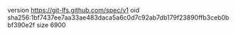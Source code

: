 version https://git-lfs.github.com/spec/v1
oid sha256:1bf7437ee7aa33ae483daca5a6c0d7c92ab7db179f23890ffb3ceb0bbf390e2f
size 6900
